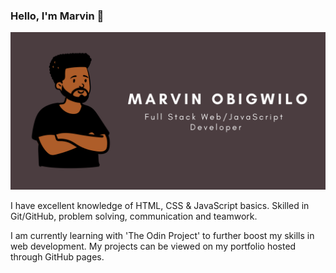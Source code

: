 ### Hello, I'm Marvin 👋

![Marvin Obigwilo Github Profile](Banner.png)

I have excellent knowledge of HTML, CSS & JavaScript basics. Skilled in Git/GitHub, problem solving, communication and teamwork.

I am currently learning with 'The Odin Project' to further boost my skills in web development. My projects can be viewed on my portfolio hosted through GitHub pages.
